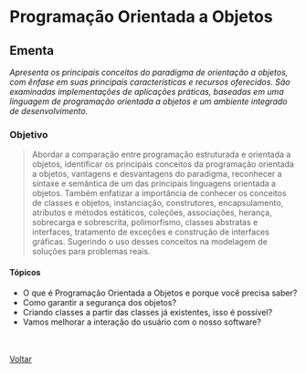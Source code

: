 <h1>Programação Orientada a Objetos</h1>

<h2>Ementa</h2>

*Apresenta os principais conceitos do paradigma de orientação a objetos, com ênfase em suas principais características e recursos oferecidos. São examinadas implementações de aplicações práticas, baseadas em uma linguagem de programação orientada a objetos e um ambiente integrado de desenvolvimento.*

<h3> Objetivo </h3>

> Abordar a comparação entre programação estruturada e orientada a objetos, identificar os principais conceitos da programação orientada a objetos, vantagens e desvantagens do paradigma, reconhecer a sintaxe e semântica de um das principais linguagens orientada a objetos. Também enfatizar a importância de conhecer os conceitos de classes e objetos, instanciação, construtores, encapsulamento, atributos e métodos estáticos, coleções, associações, herança, sobrecarga e sobrescrita, polimorfismo, classes abstratas e interfaces, tratamento de exceções e construção de interfaces gráficas. Sugerindo o uso desses conceitos na modelagem de soluções para problemas reais.

<h4> Tópicos </h4>

- <a href="./topico1.md" style="text-decoration:none;">O que é Programação 
  Orientada a Objetos e porque você 
  precisa saber?</a><br>
- <a href="./topico2.md" style="text-decoration:none;">Como garantir a 
  segurança dos objetos?</a><br>
- <a href="./topico3.md" style="text-decoration:none;"> Criando classes a partir 
  das classes já existentes, isso é possível?</a><br>
- <a href="./topico4.md" style="text-decoration:none;">Vamos melhorar a 
  interação do usuário com o nosso software?</a><br><br><br>

<a href="../../README.md">Voltar</a>
